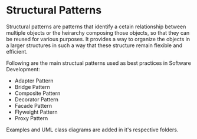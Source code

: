 # Structural Patterns

Structural patterns are patterns that identify a cetain relationship between multiple objects or the heirarchy composing those objects, so that they can be reused for various purposes. 
It provides a way to organize the objects in a larger structures in such a way that these structure remain flexible and efficient.

Following are the main structual patterns used as best practices in Software Development:

- Adapter Pattern
- Bridge Pattern
- Composite Pattern
- Decorator Pattern
- Facade Pattern
- Flyweight Pattern
- Proxy Pattern

Examples and UML class diagrams are added in it's respective folders.
